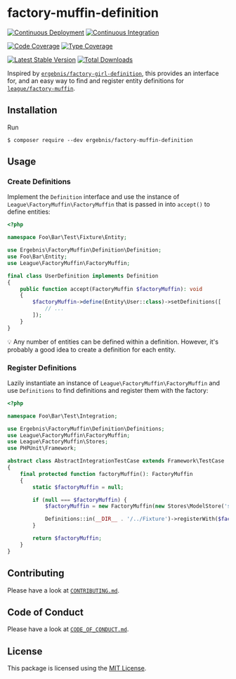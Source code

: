 # factory-muffin-definition

[![Continuous Deployment](https://github.com/ergebnis/factory-muffin-definition/workflows/Continuous%20Deployment/badge.svg)](https://github.com/ergebnis/factory-muffin-definition/actions)
[![Continuous Integration](https://github.com/ergebnis/factory-muffin-definition/workflows/Continuous%20Integration/badge.svg)](https://github.com/ergebnis/factory-muffin-definition/actions)

[![Code Coverage](https://codecov.io/gh/ergebnis/factory-muffin-definition/branch/master/graph/badge.svg)](https://codecov.io/gh/ergebnis/factory-muffin-definition)
[![Type Coverage](https://shepherd.dev/github/ergebnis/factory-muffin-definition/coverage.svg)](https://shepherd.dev/github/ergebnis/factory-muffin-definition)

[![Latest Stable Version](https://poser.pugx.org/ergebnis/factory-muffin-definition/v/stable)](https://packagist.org/packages/ergebnis/factory-muffin-definition)
[![Total Downloads](https://poser.pugx.org/ergebnis/factory-muffin-definition/downloads)](https://packagist.org/packages/ergebnis/factory-muffin-definition)

Inspired by [`ergebnis/factory-girl-definition`](https://github.com/ergebnis/factory-girl-definition), this provides an interface for, and an easy way to find and register entity definitions for [`league/factory-muffin`](https://github.com/thephpleague/factory-muffin).

## Installation

Run

```
$ composer require --dev ergebnis/factory-muffin-definition
```

## Usage

### Create Definitions

Implement the `Definition` interface and use the instance of `League\FactoryMuffin\FactoryMuffin`
that is passed in into `accept()` to define entities:

```php
<?php

namespace Foo\Bar\Test\Fixture\Entity;

use Ergebnis\FactoryMuffin\Definition\Definition;
use Foo\Bar\Entity;
use League\FactoryMuffin\FactoryMuffin;

final class UserDefinition implements Definition
{
    public function accept(FactoryMuffin $factoryMuffin): void
    {
        $factoryMuffin->define(Entity\User::class)->setDefinitions([
            // ...
        ]);
    }
}
```

:bulb: Any number of entities can be defined within a definition.
However, it's probably a good idea to create a definition for each entity.

### Register Definitions

Lazily instantiate an instance of `League\FactoryMuffin\FactoryMuffin`
and use `Definitions` to find definitions and register them with the factory:

```php
<?php

namespace Foo\Bar\Test\Integration;

use Ergebnis\FactoryMuffin\Definition\Definitions;
use League\FactoryMuffin\FactoryMuffin;
use League\FactoryMuffin\Stores;
use PHPUnit\Framework;

abstract class AbstractIntegrationTestCase extends Framework\TestCase
{
    final protected function factoryMuffin(): FactoryMuffin
    {
        static $factoryMuffin = null;

        if (null === $factoryMuffin) {
            $factoryMuffin = new FactoryMuffin(new Stores\ModelStore('save'));

            Definitions::in(__DIR__ . '/../Fixture')->registerWith($factoryMuffin);
        }

        return $factoryMuffin;
    }
}
```

## Contributing

Please have a look at [`CONTRIBUTING.md`](.github/CONTRIBUTING.md).

## Code of Conduct

Please have a look at [`CODE_OF_CONDUCT.md`](https://github.com/ergebnis/.github/blob/master/CODE_OF_CONDUCT.md).

## License

This package is licensed using the [MIT License](LICENSE.md).
